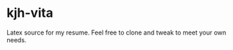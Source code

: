 kjh-vita
========

Latex source for my resume. Feel free to clone and tweak to meet your own needs.
